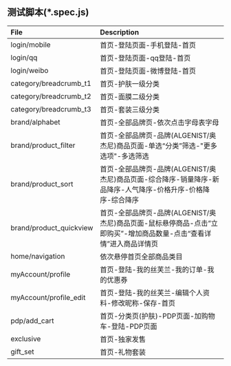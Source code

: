 ## 测试脚本(*.spec.js)

File | Description |
:--- | :---------- |
login/mobile | 首页-登陆页面-手机登陆-首页
login/qq | 首页-登陆页面-qq登陆-首页
login/weibo | 首页-登陆页面-微博登陆-首页
category/breadcrumb_t1 | 首页-护肤一级分类
category/breadcrumb_t2 | 首页-面膜二级分类
category/breadcrumb_t3 | 首页-套装三级分类
brand/alphabet  |   首页-全部品牌页-依次点击字母表字母
brand/product_filter  |   首页-全部品牌页-品牌(ALGENIST/奥杰尼)商品页面-单选“分类”筛选-"更多选项"-多选筛选
brand/product_sort  |   首页-全部品牌页-品牌(ALGENIST/奥杰尼)商品页面-综合降序-销量降序-新品降序-人气降序-价格升序-价格降序-综合降序
brand/product_quickview  |   首页-全部品牌页-品牌(ALGENIST/奥杰尼)商品页面-鼠标悬停商品-点击“立即购买”-增加商品数量-点击“查看详情”进入商品详情页
home/navigation | 依次悬停首页全部商品类目
myAccount/profile | 首页-登陆-我的丝芙兰-我的订单-我的优惠券
myAccount/profile_edit | 首页-登陆-我的丝芙兰-编辑个人资料-修改昵称-保存-首页
pdp/add_cart | 首页-分类页(护肤)-PDP页面-加购物车-登陆-PDP页面
exclusive | 首页-独家发售
gift_set | 首页-礼物套装


